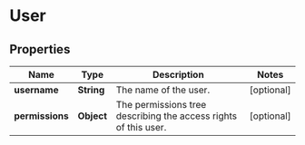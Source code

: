 
# User

## Properties
Name | Type | Description | Notes
------------ | ------------- | ------------- | -------------
**username** | **String** | The name of the user. |  [optional]
**permissions** | **Object** | The permissions tree describing the access rights of this user. |  [optional]



